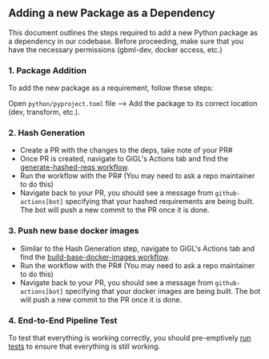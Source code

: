 ## Adding a new Package as a Dependency

This document outlines the steps required to add a new Python package as a dependency in our codebase. Before
proceeding, make sure that you have the necessary permissions (gbml-dev, docker access, etc.)

### 1. Package Addition

To add the new package as a requirement, follow these steps:

Open `python/pyproject.toml` file --> Add the package to its correct location (dev, transform, etc.).

### 2. Hash Generation

- Create a PR with the changes to the deps, take note of your PR#
- Once PR is created, navigate to GiGL's Actions tab and find the [generate-hashed-reqs workflow](https://github.com/Snapchat/GiGL/actions/workflows/generate-hashed-requirements.yml).
- Run the workflow with the PR# (You may need to ask a repo maintainer to do this)
- Navigate back to your PR, you should see a message from `github-actions[bot]` specifying that your hashed requirements are being built. The bot will push a new commit to the PR once it is done.

### 3. Push new base docker images
- Similar to the Hash Generation step, navigate to GiGL's Actions tab and find the [build-base-docker-images workflow](https://github.com/Snapchat/GiGL/actions/workflows/build-base-docker-images.yml).
- Run the workflow with the PR# (You may need to ask a repo maintainer to do this)
- Navigate back to your PR, you should see a message from `github-actions[bot]` specifying that your docker images are being built. The bot will push a new commit to the PR once it is done.

### 4. End-to-End Pipeline Test

To test that everything is working correctly, you should pre-emptively [run tests](../../../README.md#tests-) to ensure that everything is still working.
